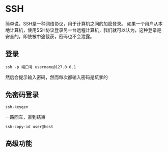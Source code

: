 # SSH
简单说，SSH是一种网络协议，用于计算机之间的加密登录。
如果一个用户从本地计算机，使用SSH协议登录另一台远程计算机，我们就可以认为，这种登录是安全的，即使被中途截获，密码也不会泄露。

## 登录
```
ssh -p 端口号 username@127.0.0.1
```
然后会提示输入密码，然而每次都输入密码是坑爹的

## 免密码登录
```
ssh-keygen
```
一路回车，直到结束
```
ssh-copy-id user@host
```

## 高级功能
